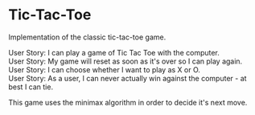 # Tic-Tac-Toe
Implementation of the classic tic-tac-toe game.

User Story: I can play a game of Tic Tac Toe with the computer.  
User Story: My game will reset as soon as it's over so I can play again.  
User Story: I can choose whether I want to play as X or O.  
User Story: As a user, I can never actually win against the computer - at best I can tie.  
  
This game uses the minimax algorithm in order to decide it's next move. 

